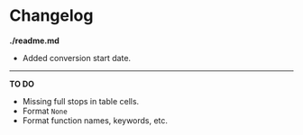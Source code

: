 # Changelog

**./readme.md**
* Added conversion start date.

---

**TO DO**
* Missing full stops in table cells.
* Format `None`
* Format function names, keywords, etc.